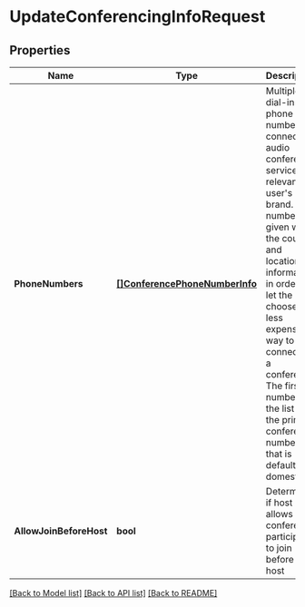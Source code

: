 # UpdateConferencingInfoRequest

## Properties
Name | Type | Description | Notes
------------ | ------------- | ------------- | -------------
**PhoneNumbers** | [**[]ConferencePhoneNumberInfo**](ConferencePhoneNumberInfo.md) | Multiple dial-in phone numbers to connect to audio conference service, relevant for user&#39;s brand. Each number is given with the country and location information, in order to let the user choose the less expensive way to connect to a conference. The first number in the list is the primary conference number, that is default and domestic | [optional] [default to null]
**AllowJoinBeforeHost** | **bool** | Determines if host user allows conference participants to join before the host | [optional] [default to null]

[[Back to Model list]](../README.md#documentation-for-models) [[Back to API list]](../README.md#documentation-for-api-endpoints) [[Back to README]](../README.md)


